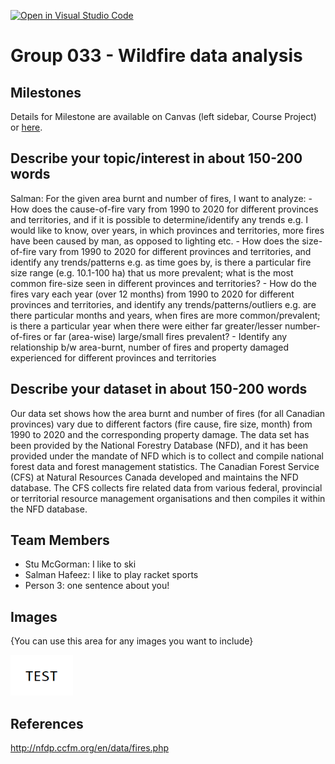 [![Open in Visual Studio Code](https://classroom.github.com/assets/open-in-vscode-f059dc9a6f8d3a56e377f745f24479a46679e63a5d9fe6f495e02850cd0d8118.svg)](https://classroom.github.com/online_ide?assignment_repo_id=5831590&assignment_repo_type=AssignmentRepo)
# Group 033 - Wildfire data analysis

## Milestones

Details for Milestone are available on Canvas (left sidebar, Course Project) or [here](https://firas.moosvi.com/courses/2021_WT1/data301/project/milestone02.html).

## Describe your topic/interest in about 150-200 words

Salman: For the given area burnt and number of fires, I want to analyze:
    - How does the cause-of-fire vary from 1990 to 2020 for different provinces and territories, and if it is possible to determine/identify any trends e.g. I would like to know, over years, in which provinces and territories, more fires have been caused by man, as opposed to lighting etc.
    - How does the size-of-fire vary from 1990 to 2020 for different provinces and territories, and identify any trends/patterns e.g. as time goes by, is there a particular fire size range (e.g. 10.1-100 ha) that us more prevalent; what is the most common fire-size seen in different provinces and territories?
    - How do the fires vary each year (over 12 months) from 1990 to 2020 for different provinces and territories, and identify any trends/patterns/outliers e.g. are there particular months and years, when fires are more common/prevalent; is there a particular year when there were either far greater/lesser number-of-fires or far (area-wise) large/small fires prevalent?
    - Identify any relationship b/w area-burnt, number of fires and property damaged experienced for different provinces and territories


## Describe your dataset in about 150-200 words

Our data set shows how the area burnt and number of fires (for all Canadian provinces) vary due to different factors (fire cause, fire size, month)  from 1990 to 2020 and the corresponding property damage. The data set has been provided by the National Forestry Database (NFD), and it has been provided under the mandate of NFD which is to collect and compile national forest data and forest management statistics. The Canadian Forest Service (CFS) at Natural Resources Canada developed and maintains the NFD database. The CFS collects fire related data from various federal, provincial or territorial resource management organisations and then compiles it within the NFD database.

## Team Members

- Stu McGorman: I like to ski
- Salman Hafeez: I like to play racket sports
- Person 3: one sentence about you!

## Images

{You can use this area for any images you want to include}

<img src ="images/test.png" width="100px">

## References

http://nfdp.ccfm.org/en/data/fires.php



